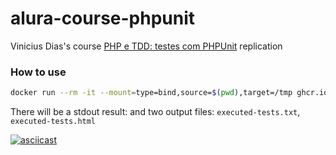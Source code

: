 # alura-course-phpunit
Vinicius Dias's course [PHP e TDD: testes com PHPUnit](https://cursos.alura.com.br/course/phpunit-tdd) replication
### How to use

```bash
docker run --rm -it --mount=type=bind,source=$(pwd),target=/tmp ghcr.io/xurlz/curso-alura-phpunit:lastest
```

There will be a stdout result: and two output files: `executed-tests.txt`, `executed-tests.html`

[![asciicast](https://asciinema.org/a/VFvbbn1vGngv2BP0sqcHDzOs2.svg)](https://asciinema.org/a/VFvbbn1vGngv2BP0sqcHDzOs2)

